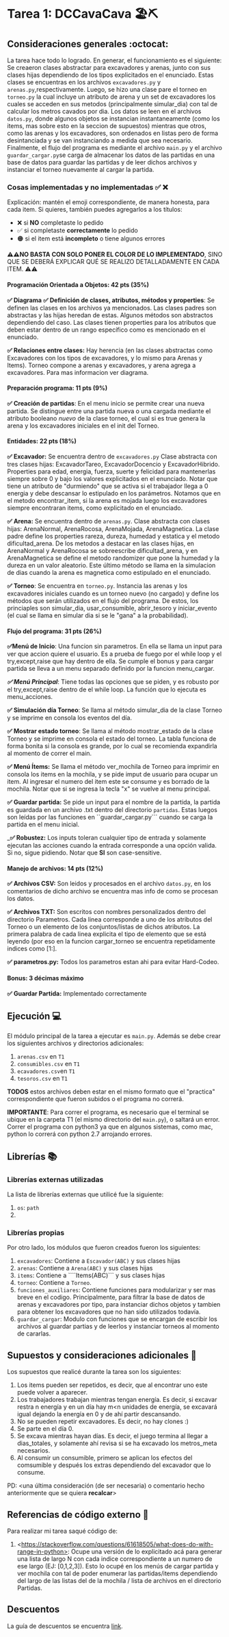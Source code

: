 # Tarea 1: DCCavaCava 🏖⛏



## Consideraciones generales :octocat:

La tarea hace todo lo logrado. En generar, el funcionamiento es el siguiente: Se creaeron clases abstractar para excavadores y arenas, junto con sus clases hijas dependiendo de los tipos explicitados en el enunciado. Estas clases se encuentras en los archivos ```excavadores.py``` y ```arenas.py```,respectivamente. Luego, se hizo una clase pare el torneo en ```torneo.py``` la cual incluye un atributo de arena y un set de excavadores los cuales se acceden en sus metodos (principalmente simular_dia) con tal de calcular los metros cavados por dia. Los datos se leen en el archivos ```datos.py```, donde algunos objetos se instancian instantaneamente (como los items, mas sobre esto en la seccion de supuestos) mientras que otros, como las arenas y los excavadores, son ordenados en listas pero de forma desintanciada y se van instanciando a medida que sea necesario. Finalmente, el flujo del programa es mediante el archivo ```main.py``` y el archivo ```guardar_cargar.py```se carga de almacenar los datos de las partidas en una base de datos para guardar las partidas y de leer dichos archivos y instanciar el torneo nuevamente al cargar la partida. 


### Cosas implementadas y no implementadas :white_check_mark: :x:

Explicación: mantén el emoji correspondiente, de manera honesta, para cada item. Si quieres, también puedes agregarlos a los títulos:
- ❌ si **NO** completaste lo pedido
- ✅ si completaste **correctamente** lo pedido
- 🟠 si el item está **incompleto** o tiene algunos errores

**⚠️⚠️NO BASTA CON SOLO PONER EL COLOR DE LO IMPLEMENTADO**,
SINO QUE SE DEBERÁ EXPLICAR QUÉ SE REALIZO DETALLADAMENTE EN CADA ITEM.
⚠️⚠️

#### Programación Orientada a Objetos: 42 pts (35%)
__✅  Diagrama__
__✅ Definición de clases, atributos, métodos y properties__: Se definen las clases en los archivos ya mencionados. Las clases padres son abstractas y las hijas heredan de estas. Algunos métodos son abstractos dependiendo del caso. Las clases tienen properties para los atributos que deben estar dentro de un rango específico como es mencionado en el enunciado.

__✅ Relaciones entre clases:__ Hay herencia (en las clases abstractas como Excavadores con los tipos de excavadores, y lo mismo para Arenas y Items). Torneo compone a arenas y excavadores, y arena agrega a excavadores. Para mas informacion ver diagrama.
#### Preparación programa: 11 pts (9%)
__✅ Creación de partidas__: En el menu inicio se permite crear una nueva partida. Se distingue entre una partida nueva o una cargada mediante el atributo booleano _nuevo_ de la clase torneo, el cual si es true genera la arena y los excavadores iniciales en el init del Torneo.
#### Entidades: 22 pts (18%)
 __✅ Excavador:__ Se encuentra dentro de ```excavadores.py``` Clase abstracta con tres clases hijas: ExcavadorTareo, ExcavadorDocencio y ExcavadorHibrido. Properties para edad, energia, fuerza, suerte y felicidad para mantenerlas siempre sobre 0 y bajo los valores explicitados en el enunciado. Notar que tiene un atributo de "durmiendo" que se activa si el trabajador llega a 0 energia y debe descansar lo estipulado en los parámetros. Notamos que en el metodo encontrar_item, si la arena es mojada luego los excavadores siempre encontraran items, como explicitado en el enunciado.
 
__✅ Arena:__ Se encuentra dentro de ```arenas.py```. Clase abstracta con clases hijas: ArenaNormal, ArenaRocosa, ArenaMojada, ArenaMagnetica. La clase padre define los properties rareza, dureza, humedad y estatica y el metodo dificultad_arena. De los metodos a destacar en las clases hijas, en ArenaNormal y ArenaRocosa se sobreescribe dificultad_arena, y en ArenaMagnetica se define el metodo randomizer que pone la humedad y la dureza en un valor aleatorio. Este último método se llama en la simulacion de dias cuando la arena es magnetica como estipulado en el enunciado. 

__✅ Torneo__: Se encuentra en ```torneo.py```. Instancia las arenas y los excavadores iniciales cuando es un torneo nuevo (no cargado) y define los métodos que serán utilizados en el flujo del programa. De estos, los princiaples son simular_dia, usar_consumible, abrir_tesoro y iniciar_evento (el cual se llama en simular dia si se le "gana" a la probabilidad). 

#### Flujo del programa: 31 pts (26%)
 __✅Menú de Inicio__: Una funcion sin parametros. En ella se llama un input para ver que accion quiere el usuario. Es a prueba de fuego por el while loop y el try,except,raise que hay dentro de ella. Se cumple el bonus y para cargar partida se lleva a un menu separado definido por la funcion menu_cargar.
 
___✅ Menú Principal___: Tiene todas las opciones que se piden, y es robusto por el try,except,raise dentro de el while loop. La función que lo ejecuta es menu_acciones. 

__✅ Simulación día Torneo__: Se llama al método simular_dia de la clase Torneo y se imprime en consola los eventos del día.

__✅ Mostrar estado torneo__: Se llama al método mostrar_estado de la clase Torneo y se imprime en consola el estado del torneo. La tabla funciona de forma bonita si la consola es grande, por lo cual se recomienda expandirla al momento de correr el main. 

__✅ Menú Ítems:__ Se llama el método ver_mochila de Torneo para imprimir en consola los items en la mochila, y se pide imput de usuario para ocupar un item. Al ingresar el numero del item este se consume y es borrado de la mochila. Notar que si se ingresa la tecla "x" se vuelve al menu principal.  

__✅ Guardar partida:__ Se pide un input para el nombre de la partida, la partida es guardada en un archivo .txt dentro del directorio ```partidas```. Estas luegos son leídas por las funciones en ``guardar_cargar.py``` cuando se carga la partida en el menu inicial. 

___✅ Robustez:__ Los inputs toleran cualquier tipo de entrada y solamente ejecutan las acciones cuando la entrada corresponde a una opción valida. Si no, sigue pidiendo. Notar que __SI__ son case-sensitive. 
#### Manejo de archivos: 14 pts (12%)
__✅ Archivos CSV:__ Son leidos y procesados en el archivo ```datos.py```, en los comentarios de dicho archivo se encuentra mas info de como se procesan los datos. 

__✅ Archivos TXT:__ Son escritos con nombres personalizados dentro del directorio Parametros. Cada linea corresponde a uno de los atributos del Torneo o un elemento de los conjuntos/listas de dichos atributos. La primera palabra de cada linea explicita el tipo de elemento que se está leyendo (por eso en la funcion cargar_torneo se encuentra repetidamente indices como [1:]. 

__✅ parametros.py:__ Todos los parametros estan ahi para evitar Hard-Codeo. 
#### Bonus: 3 décimas máximo

__✅ Guardar Partida:__ Implementado correctamente

## Ejecución :computer:
El módulo principal de la tarea a ejecutar es  ```main.py```. Además se debe crear los siguientes archivos y directorios adicionales:
1. ```arenas.csv``` en ```T1```
2. ```consumibles.csv``` en ```T1```
3. ```ecavadores.csv```en ```T1```
4. ```tesoros.csv``` en ```T1```

__TODOS__ estos archivos deben estar en el mismo formato que el  "practica" correspondiente que fueron subidos o el programa no correrá. 

__IMPORTANTE__: Para correr el programa, es necesario que el terminal se ubique en la carpeta T1 (el mismo directorio del ```main.py```), o saltará un error. Correr el programa con python3 ya que en algunos sistemas, como mac, python lo correrá con python 2.7 arrojando errores. 


## Librerías :books:
### Librerías externas utilizadas
La lista de librerías externas que utilicé fue la siguiente:

1. ```os```: ```path```
2. 

### Librerías propias
Por otro lado, los módulos que fueron creados fueron los siguientes:

1. ```excavadores```: Contiene a ```Escavador(ABC)``` y sus clases hijas
2. ```arenas```: Contiene a ```Arena(ABC)``` y sus clases hijas
3. ```items```: Contiene a ````Items(ABC)``` y sus clases hijas
4. ```torneo```: Contiene a ```Torneo```. 
5. ```funciones_auxiliares```: Contiene funciones para modularizar y ser mas breve en el codigo. Principalmente, para filtrar la base de datos de arenas y excavadores por tipo, para instanciar dichos objetos y tambien para obtener los excavadores que no han sido utilizados todavía.
6. ```guardar_cargar```: Modulo con funciones que se encargan de escribir los archivos al guardar partias y de leerlos y instanciar torneos al momento de cararlas. 

## Supuestos y consideraciones adicionales :thinking:
Los supuestos que realicé durante la tarea son los siguientes:

1. Los items pueden ser repetidos, es decir, que al encontrar uno este puede volver a aparecer.
2. Los trabajadores trabajan mientras tengan energía. Es decir, si excavar restra n energía y en un día hay m<n unidades de energía, se excavará igual dejando la energía en 0 y de ahí partir descansando. 
3. No se pueden repetir excavadores. Es decir, no hay clones :)
4. Se parte en el día 0. 
5. Se excava mientras hayan días. Es decir, el juego termina al llegar a dias_totales, y solamente ahí revisa si se ha excavado los metros_meta necesarios. 
6. Al consumir un consumible, primero se aplican los efectos del comsumible y después los extras dependiendo del excavador que lo consume.


PD: <una última consideración (de ser necesaria) o comentario hecho anteriormente que se quiera **recalcar**>


## Referencias de código externo :book:

Para realizar mi tarea saqué código de:
1. \<https://stackoverflow.com/questions/61618505/what-does-do-with-range-in-python>: Ocupe una versión de lo explicitado acá para generar una lista de largo N con cada indice correspondiente a un numero de ese largo (EJ: [0,1,2,3]). Esto lo ocupé en los menús de cargar partida y ver mochila con tal de poder enumerar las partidas/items dependiendo del largo de las listas del de la mochila / lista de archivos en el directorio Partidas. 

## Descuentos
La guía de descuentos se encuentra [link](https://github.com/IIC2233/syllabus/blob/main/Tareas/Descuentos.md).
